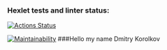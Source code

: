 ### Hexlet tests and linter status:
[![Actions Status](https://github.com/SlashDimka/python-project-49/workflows/hexlet-check/badge.svg)](https://github.com/SlashDimka/python-project-49/actions)

[![Maintainability](https://api.codeclimate.com/v1/badges/9bb653b237c0ff8725e8/maintainability)](https://codeclimate.com/github/SlashDimka/python-project-49/maintainability)
###Hello my name Dmitry Korolkov
